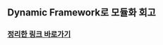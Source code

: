 ## Dynamic Framework로 모듈화 회고

### [정리한 링크 바로가기](https://github.com/Kyxxn/TIL/blob/main/Dynamic%20Framework%EB%A1%9C%20%EB%AA%A8%EB%93%88%ED%99%94%20%ED%9A%8C%EA%B3%A0.md)
